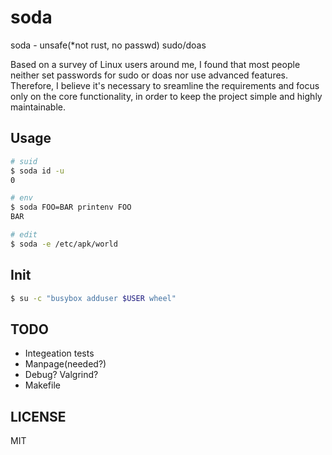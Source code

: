 # soda

soda - unsafe(\*not rust, no passwd) sudo/doas

Based on a survey of Linux users around me, I found that most people neither set
passwords for sudo or doas nor use advanced features. Therefore, I believe it's
necessary to sreamline the requirements and focus only on the core functionality,
in order to keep the project simple and highly maintainable.

## Usage

```bash
# suid
$ soda id -u
0
```

```bash
# env
$ soda FOO=BAR printenv FOO
BAR
```

```bash
# edit
$ soda -e /etc/apk/world
```

## Init

```bash
$ su -c "busybox adduser $USER wheel"
```

## TODO

- Integeation tests
- Manpage(needed?)
- Debug? Valgrind?
- Makefile

## LICENSE

MIT


